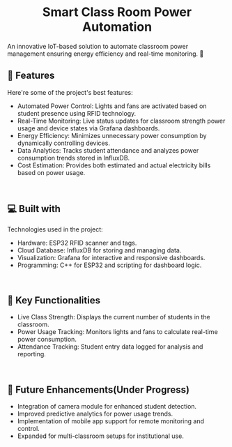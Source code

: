 <h1 align="center" id="title">Smart Class Room Power Automation</h1>

<p id="description">An innovative IoT-based solution to automate classroom power management ensuring energy efficiency and real-time monitoring. 🚀</p>

<h2>🧐 Features</h2>

Here're some of the project's best features:

*   Automated Power Control: Lights and fans are activated based on student presence using RFID technology.
*   Real-Time Monitoring: Live status updates for classroom strength power usage and device states via Grafana dashboards.
*   Energy Efficiency: Minimizes unnecessary power consumption by dynamically controlling devices.
*   Data Analytics: Tracks student attendance and analyzes power consumption trends stored in InfluxDB.
*   Cost Estimation: Provides both estimated and actual electricity bills based on power usage.
<br>
  
<h2>💻 Built with</h2>

Technologies used in the project:

*   Hardware: ESP32 RFID scanner and tags.
*   Cloud Database: InfluxDB for storing and managing data.
*   Visualization: Grafana for interactive and responsive dashboards.
*   Programming: C++ for ESP32 and scripting for dashboard logic.

<br>

<h2>🎯 Key Functionalities</h2>

   * Live Class Strength: Displays the current number of students in the classroom.
   * Power Usage Tracking: Monitors lights and fans to calculate real-time power consumption.
   * Attendance Tracking: Student entry data logged for analysis and reporting.

<br>


<h2>🚀 Future Enhancements(Under Progress)</h2>

   * Integration of camera module for enhanced student detection.
   * Improved predictive analytics for power usage trends.
  *  Implementation of mobile app support for remote monitoring and control.
  *  Expanded for multi-classroom setups for institutional use.

<br>
